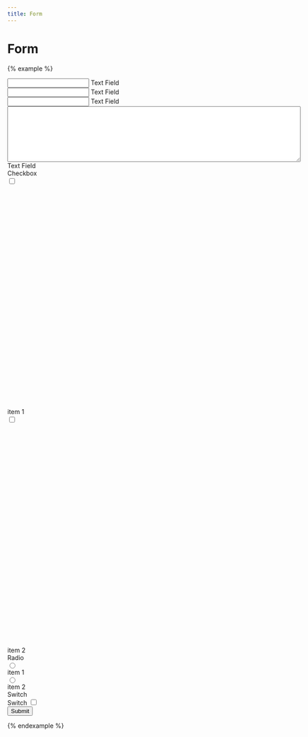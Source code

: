 ```yaml
---
title: Form
---
```


# Form

{% example %}
<form class="form">
  <div class="form__field">
    <div class="text-field text-field--filled">
      <div class="text-field__container">
        <input type="text" name="" value="" placeholder=" ">
        <label class="text-field__label">Text Field</label>
      </div>
    </div>
  </div>
  <div class="form__row">
    <div class="form__field">
      <div class="text-field text-field--filled">
        <div class="text-field__container">
          <input type="text" name="" value="" placeholder=" ">
          <label class="text-field__label">Text Field</label>
        </div>
      </div>
    </div>
    <div class="form__field">
      <div class="text-field text-field--filled">
        <div class="text-field__container">
          <input type="text" name="" value="" placeholder=" ">
          <label class="text-field__label">Text Field</label>
        </div>
      </div>
    </div>
  </div>
  <div class="form__field">
    <div class="text-field text-field--filled">
      <div class="text-field__container">
        <textarea name="name" rows="8" cols="80" placeholder=" "></textarea>
        <label class="text-field__label">Text Field</label>
      </div>
    </div>
  </div>
  <div class="form__field">
    <label class="form__label">Checkbox</label>
    <div class="form__control">
      <label class="checkbox">
        <input type="checkbox" id="checkbox_1" name="" value="">
        <div class="checkbox__icon">
          <svg viewBox="0 0 24 24">
            <path fill="none" d="M1.73,12.91 8.1,19.28 22.79,4.59"/>
          </svg>
        </div>
      </label>
      <label for="checkbox_1" class="form__control__label">item 1</label>
    </div>
    <div class="form__control">
      <label class="checkbox">
        <input type="checkbox" id="checkbox_2" name="" value="">
        <div class="checkbox__icon">
          <svg viewBox="0 0 24 24">
            <path fill="none" d="M1.73,12.91 8.1,19.28 22.79,4.59"/>
          </svg>
        </div>
      </label>
      <label for="checkbox_2" class="form__control__label">item 2</label>
    </div>
  </div>
  <div class="form__field">
    <label class="form__label">Radio</label>
    <div class="form__control">
      <label class="radio">
        <input type="radio" id="radio_1" name="radio_group" value="">
        <div class="radio__icon">
        </div>
      </label>
      <label for="radio_1" class="form__control__label">item 1</label>
    </div>
    <div class="form__control">
      <label class="radio">
        <input type="radio" id="radio_2" name="radio_group" value="">
        <div class="radio__icon">
        </div>
      </label>
      <label for="radio_2" class="form__control__label">item 2</label>
    </div>
  </div>
  <div class="form__field">
    <label class="form__label">Switch</label>
    <div class="form__control">
      <label class="form__control__label" for="switch_1">Switch</label>
      <label class="switch">
        <input id="switch_1" type="checkbox" name="" value="">
        <div class="switch__track">
        </div>
        <div class="switch__thumb">
        </div>
      </label>
    </div>
  </div>
  <button type="submit" name="button" class="button button--contained button--primary">Submit</button>
</form>
{% endexample %}
